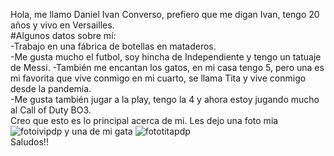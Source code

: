 Hola, me llamo Daniel Ivan Converso, prefiero que me digan Ivan, tengo 20 años y vivo en Versailles.  
#Algunos datos sobre mí:  
-Trabajo en una fábrica de botellas en mataderos.   
-Me gusta mucho el futbol, soy hincha de Independiente y tengo un tatuaje de Messi. 
-También me encantan los gatos, en mi casa tengo 5, pero una es mi favorita que vive conmigo en mi cuarto, se llama Tita y vive conmigo desde la pandemia.  
-Me gusta también jugar a la play, tengo la 4 y ahora estoy jugando mucho al Call of Duty BO3.  
Creo que esto es lo principal acerca de mi. 
Les dejo una foto mia 
![fotoivipdp](https://user-images.githubusercontent.com/112661283/228976468-0151b17d-b377-4bed-b3a0-f9f07fbf32b8.jpg) 
 y una de mi gata 
![fototitapdp](https://user-images.githubusercontent.com/112661283/228975452-140d4266-ed81-44e7-a30d-be31fe4c570e.jpg)  
Saludos!!
